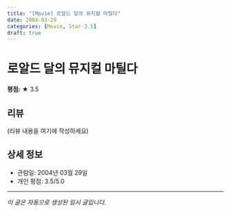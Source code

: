 ```yaml
---
title: "[Movie] 로알드 달의 뮤지컬 마틸다"
date: 2004-03-29
categories: [Movie, Star-3.5]
draft: true
---
```


# 로알드 달의 뮤지컬 마틸다

**평점:** ★ 3.5

## 리뷰

(리뷰 내용을 여기에 작성하세요)

## 상세 정보

- 관람일: 2004년 03월 29일
- 개인 평점: 3.5/5.0

---

*이 글은 자동으로 생성된 임시 글입니다.*
